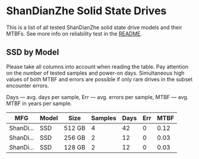 ShanDianZhe Solid State Drives
==============================

This is a list of all tested ShanDianZhe solid state drive models and their MTBFs. See
more info on reliability test in the [README](https://github.com/linuxhw/SMART).

SSD by Model
------------

Please take all columns into account when reading the table. Pay attention on the
number of tested samples and power-on days. Simultaneous high values of both MTBF
and errors are possible if only rare drives in the subset encounter errors.

Days — avg. days per sample,
Err  — avg. errors per sample,
MTBF — avg. MTBF in years per sample.

| MFG       | Model              | Size   | Samples | Days  | Err   | MTBF   |
|-----------|--------------------|--------|---------|-------|-------|--------|
| ShanDi... | SSD                | 512 GB | 4       | 42    | 0     | 0.12   |
| ShanDi... | SSD                | 256 GB | 2       | 12    | 0     | 0.03   |
| ShanDi... | SSD                | 128 GB | 2       | 12    | 0     | 0.03   |

